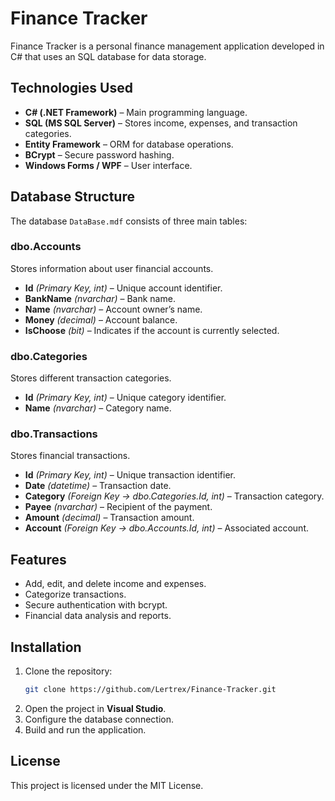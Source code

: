 # Finance Tracker

Finance Tracker is a personal finance management application developed in C# that uses an SQL database for data storage.

## Technologies Used
- **C# (.NET Framework)** – Main programming language.  
- **SQL (MS SQL Server)** – Stores income, expenses, and transaction categories.  
- **Entity Framework** – ORM for database operations.  
- **BCrypt** – Secure password hashing.  
- **Windows Forms / WPF** – User interface.  

## Database Structure

The database `DataBase.mdf` consists of three main tables:

### **dbo.Accounts**
Stores information about user financial accounts.
- **Id** *(Primary Key, int)* – Unique account identifier.
- **BankName** *(nvarchar)* – Bank name.
- **Name** *(nvarchar)* – Account owner’s name.
- **Money** *(decimal)* – Account balance.
- **IsChoose** *(bit)* – Indicates if the account is currently selected.

### **dbo.Categories**
Stores different transaction categories.
- **Id** *(Primary Key, int)* – Unique category identifier.
- **Name** *(nvarchar)* – Category name.

### **dbo.Transactions**
Stores financial transactions.
- **Id** *(Primary Key, int)* – Unique transaction identifier.
- **Date** *(datetime)* – Transaction date.
- **Category** *(Foreign Key → dbo.Categories.Id, int)* – Transaction category.
- **Payee** *(nvarchar)* – Recipient of the payment.
- **Amount** *(decimal)* – Transaction amount.
- **Account** *(Foreign Key → dbo.Accounts.Id, int)* – Associated account.

## Features
- Add, edit, and delete income and expenses.  
- Categorize transactions.  
- Secure authentication with bcrypt.  
- Financial data analysis and reports.  

## Installation
1. Clone the repository:
   ```bash
   git clone https://github.com/Lertrex/Finance-Tracker.git
   ```
2. Open the project in **Visual Studio**.  
3. Configure the database connection.  
4. Build and run the application.  

## License
This project is licensed under the MIT License.
